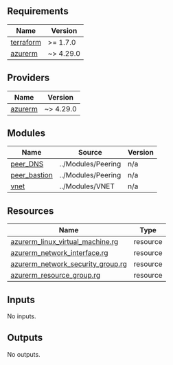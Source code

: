 <!-- BEGIN_TF_DOCS -->
## Requirements

| Name | Version |
|------|---------|
| <a name="requirement_terraform"></a> [terraform](#requirement\_terraform) | >= 1.7.0 |
| <a name="requirement_azurerm"></a> [azurerm](#requirement\_azurerm) | ~> 4.29.0 |

## Providers

| Name | Version |
|------|---------|
| <a name="provider_azurerm"></a> [azurerm](#provider\_azurerm) | ~> 4.29.0 |

## Modules

| Name | Source | Version |
|------|--------|---------|
| <a name="module_peer_DNS"></a> [peer\_DNS](#module\_peer\_DNS) | ../Modules/Peering | n/a |
| <a name="module_peer_bastion"></a> [peer\_bastion](#module\_peer\_bastion) | ../Modules/Peering | n/a |
| <a name="module_vnet"></a> [vnet](#module\_vnet) | ../Modules/VNET | n/a |

## Resources

| Name | Type |
|------|------|
| [azurerm_linux_virtual_machine.rg](https://registry.terraform.io/providers/hashicorp/azurerm/latest/docs/resources/linux_virtual_machine) | resource |
| [azurerm_network_interface.rg](https://registry.terraform.io/providers/hashicorp/azurerm/latest/docs/resources/network_interface) | resource |
| [azurerm_network_security_group.rg](https://registry.terraform.io/providers/hashicorp/azurerm/latest/docs/resources/network_security_group) | resource |
| [azurerm_resource_group.rg](https://registry.terraform.io/providers/hashicorp/azurerm/latest/docs/resources/resource_group) | resource |

## Inputs

No inputs.

## Outputs

No outputs.
<!-- END_TF_DOCS -->